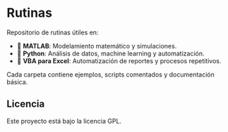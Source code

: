 # Rutinas

Repositorio de rutinas útiles en:

- 🧠 **MATLAB**: Modelamiento matemático y simulaciones.
- 🐍 **Python**: Análisis de datos, machine learning y automatización.
- 🧾 **VBA para Excel**: Automatización de reportes y procesos repetitivos.

Cada carpeta contiene ejemplos, scripts comentados y documentación básica.
## Licencia
Este proyecto está bajo la licencia GPL.
